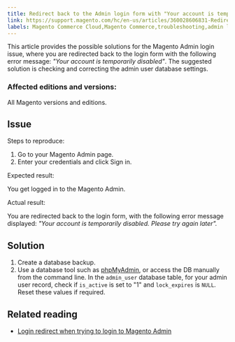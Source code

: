 ```yaml
---
title: Redirect back to the Admin login form with "Your account is temporarily disabled" error
link: https://support.magento.com/hc/en-us/articles/360028606831-Redirect-back-to-the-Admin-login-form-with-Your-account-is-temporarily-disabled-error
labels: Magento Commerce Cloud,Magento Commerce,troubleshooting,admin login
---
```


<p>This article provides the possible solutions for the Magento Admin login issue, where you are redirected back to the login form with the following error message: <em>"Your account is temporarily disabled"</em>. The suggested solution is checking and correcting the admin user database settings.</p>
<h3>Affected editions and versions: </h3>
<p>All Magento versions and editions.</p>
<h2>Issue</h2>
<p>Steps to reproduce:</p>
<ol>
<li>Go to your Magento Admin page.</li>
<li>Enter your credentials and click Sign in.</li>
</ol>
<p>Expected result:</p>
<p>You get logged in to the Magento Admin.</p>
<p>Actual result:</p>
<p>You are redirected back to the login form, with the following error message displayed: <em>"Your account is temporarily disabled. Please try again later". </em></p>
<h2>Solution</h2>
<ol>
<li>Create a database backup.</li>
<li>Use a database tool such as <a href="https://devdocs.magento.com/guides/v2.2/install-gde/prereq/optional.html#install-optional-phpmyadmin">phpMyAdmin</a>, or access the DB manually from the command line. In the <code>admin_user</code> database table, for your admin user record, check if <code>is_active</code> is set to "1" and <code>lock_expires</code> is <code>NULL</code>. Reset these values if required.</li>
</ol>
<h2>Related reading</h2>
<ul>
<li>
<p><a href="https://support.magento.com/hc/en-us/articles/360028606711">Login redirect when trying to login to Magento Admin</a></p>
</li>
</ul>